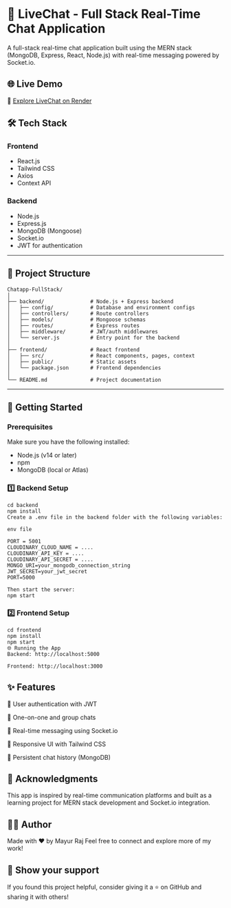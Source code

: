 # 💬 LiveChat - Full Stack Real-Time Chat Application

A full-stack real-time chat application built using the MERN stack (MongoDB, Express, React, Node.js) with real-time messaging powered by Socket.io.

## 🌐 Live Demo

🚀 [Explore LiveChat on Render](https://chatapp-fullstack-6ax0.onrender.com/)

## 🛠️ Tech Stack

### Frontend
- React.js
- Tailwind CSS
- Axios
- Context API

### Backend
- Node.js
- Express.js
- MongoDB (Mongoose)
- Socket.io
- JWT for authentication

---

## 📂 Project Structure
```
Chatapp-FullStack/
│
├── backend/               # Node.js + Express backend
│   ├── config/            # Database and environment configs
│   ├── controllers/       # Route controllers
│   ├── models/            # Mongoose schemas
│   ├── routes/            # Express routes
│   ├── middleware/        # JWT/auth middlewares
│   └── server.js          # Entry point for the backend
│
├── frontend/              # React frontend
│   ├── src/               # React components, pages, context
│   ├── public/            # Static assets
│   └── package.json       # Frontend dependencies
│
└── README.md              # Project documentation

```

---

## 🚀 Getting Started

### Prerequisites

Make sure you have the following installed:

- Node.js (v14 or later)
- npm
- MongoDB (local or Atlas)

### 1️⃣ Backend Setup

```
cd backend
npm install
Create a .env file in the backend folder with the following variables:
```
```
env file

PORT = 5001
CLOUDINARY_CLOUD_NAME = ....
CLOUDINARY_API_KEY = ....
CLOUDINARY_API_SECRET = ....
MONGO_URI=your_mongodb_connection_string
JWT_SECRET=your_jwt_secret
PORT=5000

Then start the server:
npm start
```

### 2️⃣ Frontend Setup
```
cd frontend
npm install
npm start
🌐 Running the App
Backend: http://localhost:5000

Frontend: http://localhost:3000
```

## ✨ Features
🔐 User authentication with JWT

👥 One-on-one and group chats

📡 Real-time messaging using Socket.io

📱 Responsive UI with Tailwind CSS

🔄 Persistent chat history (MongoDB)

## 🙏 Acknowledgments
This app is inspired by real-time communication platforms and built as a learning project for MERN stack development and Socket.io integration.

## 👨‍💻 Author
Made with ❤️ by Mayur Raj Feel free to connect and explore more of my work!

## 🌟 Show your support
If you found this project helpful, consider giving it a ⭐ on GitHub and sharing it with others!
